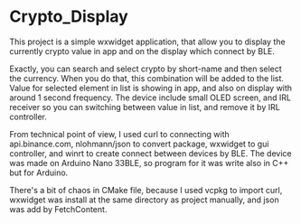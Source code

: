 # Crypto_Display
This project is a simple wxwidget application, that allow you to display the currently crypto value in app and on the display which connect by BLE.

Exactly, you can search and select crypto by short-name and then select the currency. When you do that, this combination will be added to the list. Value for selected element in list is showing in app, and also on display with around 1 second frequency. The device include small OLED screen, and IRL receiver so you can switching between value in list, and remove it by IRL controller.

From technical point of view, I used curl to connecting with api.binance.com, nlohmann/json to convert package, wxwidget to gui controller, and winrt to create connect between devices by BLE. The device was made on Arduino Nano 33BLE, so program for it was write also in C++ but for Arduino.

There's a bit of chaos in CMake file, because I used vcpkg to import curl, wxwidget was install at the same directory as project manually, and json was add by FetchContent.
